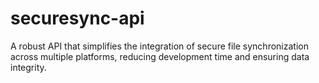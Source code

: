 # securesync-api
A robust API that simplifies the integration of secure file synchronization across multiple platforms, reducing development time and ensuring data integrity.
